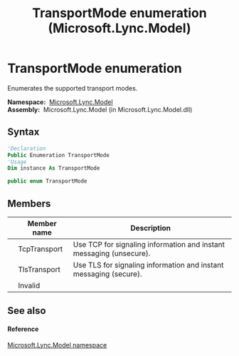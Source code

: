 ﻿---
title: TransportMode enumeration (Microsoft.Lync.Model)
TOCTitle: TransportMode enumeration
ms:assetid: T:Microsoft.Lync.Model.TransportMode_DI_3_UC_OCS14MrefLyncWPF
ms:mtpsurl: https://msdn.microsoft.com/en-us/library/microsoft.lync.model.transportmode_di_3_uc_ocs14mreflyncwpf(v=office.15)
ms:contentKeyID: 48593971
ms.date: 07/28/2014
mtps_version: v=office.15
f1_keywords:
- Microsoft.Lync.Model.TransportMode
- Microsoft.Lync.Model.TransportMode.Invalid
- Microsoft.Lync.Model.TransportMode.TcpTransport
- Microsoft.Lync.Model.TransportMode.TlsTransport
dev_langs:
- CSharp
- JScript
- VB
- other
---

# TransportMode enumeration

Enumerates the supported transport modes.

**Namespace:**  [Microsoft.Lync.Model](microsoft-lync-model-namespace_2.md)  
**Assembly:**  Microsoft.Lync.Model (in Microsoft.Lync.Model.dll)

## Syntax

``` vb
'Declaration
Public Enumeration TransportMode
'Usage
Dim instance As TransportMode
```

``` csharp
public enum TransportMode
```

## Members

<table>
<thead>
<tr class="header">
<th></th>
<th>Member name</th>
<th>Description</th>
</tr>
</thead>
<tbody>
<tr class="odd">
<td></td>
<td>TcpTransport</td>
<td>Use TCP for signaling information and instant messaging (unsecure).</td>
</tr>
<tr class="even">
<td></td>
<td>TlsTransport</td>
<td>Use TLS for signaling information and instant messaging (secure).</td>
</tr>
<tr class="odd">
<td></td>
<td>Invalid</td>
<td></td>
</tr>
</tbody>
</table>


## See also

#### Reference

[Microsoft.Lync.Model namespace](microsoft-lync-model-namespace_2.md)

